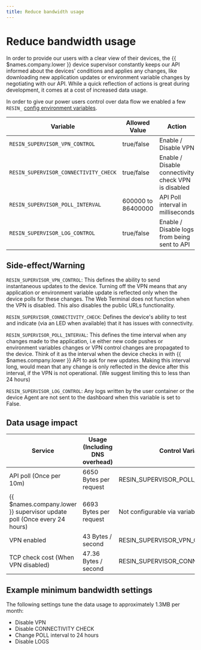 ```yaml
---
title: Reduce bandwidth usage
---
```


# Reduce bandwidth usage

In order to provide our users with a clear view of their devices, the {{ $names.company.lower }} device supervisor constantly keeps our API informed about the devices' conditions and applies any changes, like downloading new application updates or environment variable changes by negotiating with our API. While a quick reflection of actions is great during development, it comes at a cost of increased data usage.

In order to give our power users control over data flow we enabled a few `RESIN_` [config environment variables](/management/env-vars).

| Variable                              | Allowed Value     |   Action                                             | Default |
|---------------------------------------|-------------------|------------------------------------------------------|---------|
| `RESIN_SUPERVISOR_VPN_CONTROL`        | true/false        |  Enable / Disable VPN                                |   true  |
| `RESIN_SUPERVISOR_CONNECTIVITY_CHECK` | true/false        |  Enable / Disable connectivity check VPN is disabled |   true  |
| `RESIN_SUPERVISOR_POLL_INTERVAL`      | 600000 to 86400000 |  API Poll interval in milliseconds             |   600000 |
| `RESIN_SUPERVISOR_LOG_CONTROL`        | true/false        |  Enable / Disable logs from being sent to API      |   true  |

Side-effect/Warning
-------------------

`RESIN_SUPERVISOR_VPN_CONTROL`: This defines the ability to send instantaneous updates to the device. Turning off the VPN means that any application or environment variable update is reflected only when the device polls for these changes. The Web Terminal does not function when the VPN is disabled. This also disables the public URLs functionality.

`RESIN_SUPERVISOR_CONNECTIVITY_CHECK`: Defines the device's ability to test and indicate (via an LED when available) that it has issues with connectivity.

`RESIN_SUPERVISOR_POLL_INTERVAL`: This defines the time interval when any changes made to the application, i.e either new code pushes or environment variables changes or VPN control changes are propagated to the device. Think of it as the interval when the device checks in with {{ $names.company.lower }} API to ask for new updates. Making this interval long, would mean that any change is only reflected in the device after this interval, if the VPN is not operational. (We suggest limiting this to less than 24 hours)

`RESIN_SUPERVISOR_LOG_CONTROL`: Any logs written by the user container or the device Agent are not sent to the dashboard when this variable is set to False.


Data usage impact
-----------------

| Service                                             | Usage (Including DNS overhead) | Control Variable               |
|-----------------------------------------------------|--------------------------------|--------------------------------|
| API poll (Once per 10m)                             | 6650 Bytes per request         | RESIN_SUPERVISOR_POLL_INTERVAL   |
| {{ $names.company.lower }} supervisor update poll (Once every 24 hours)       | 6693 Bytes per request         | Not configurable via variables |
| VPN enabled                                         | 43 Bytes / second              | RESIN_SUPERVISOR_VPN_CONTROL   |
| TCP check cost (When VPN disabled)                  | 47.36 Bytes / second           | RESIN_SUPERVISOR_CONNECTIVITY_CHECK |


Example minimum bandwidth settings
----------------------------------

The following settings tune the data usage to approximately 1.3MB per month:

* Disable VPN
* Disable CONNECTIVITY CHECK
* Change POLL interval to 24 hours
* Disable LOGS
